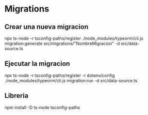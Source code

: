 # Migrations

## Crear una nueva migracion

npx ts-node -r tsconfig-paths/register ./node_modules/typeorm/cli.js migration:generate src/migrations/"NombreMigracion" -d src/data-source.ts

## Ejecutar la migracion

npx ts-node -r tsconfig-paths/register -r dotenv/config ./node_modules/typeorm/cli.js migration:run -d src/data-source.ts

## Libreria

npm install -D ts-node tsconfig-paths
